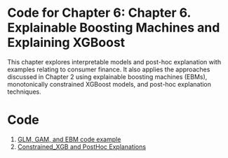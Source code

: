 
# Code for Chapter 6: Chapter 6. Explainable Boosting Machines and Explaining XGBoost

This chapter explores interpretable models and post-hoc explanation with examples relating to consumer finance. It also applies the approaches discussed in Chapter 2 using explainable boosting machines (EBMs), monotonically constrained XGBoost models, and post-hoc explanation techniques.

# Code
1. [GLM, GAM, and EBM code example](https://github.com/ml-for-high-risk-apps-book/Machine-Learning-for-High-Risk-Applications-Book/blob/main/code/Chapter-6/GLM%2CGAM%20and%20EBM_code_example.ipynb)
2. [Constrained_XGB and PostHoc Explanations](https://github.com/ml-for-high-risk-apps-book/Machine-Learning-for-High-Risk-Applications-Book/blob/main/code/Chapter-6-EBM-XGBoost-XAI/Chapter-6_Constrained_XGB_and_Post_Hoc_Explanations.ipynb)
